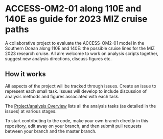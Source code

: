 # ACCESS-OM2-01 along 110E and 140E as guide for 2023 MIZ cruise paths
  
A collaborative project to evaluate the ACCESS-OM2-01 model in the Southern Ocean along 110E and 140E: the possible cruise lines for the MIZ 2023 research cruise. All alre welcome to work on analysis scripts together, suggest new analysis directions, discuss figures etc.

## How it works
All aspects of the project will be tracked through issues. Create an issue to represent each small task. Issues will develop to include discussion of analysis methods and figures associated with each task.

The [Project/analysis Overview](https://github.com/PaulSpence/MIZ2023Voyage/projects/1) lists all the analysis tasks (as detailed in the issues) at various stages.

To start contributing to the code, make your own branch directly in this repository, edit away on your branch, and then submit pull requests between your branch and the master branch.

